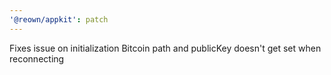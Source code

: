 ```yaml
---
'@reown/appkit': patch
---
```


Fixes issue on initialization Bitcoin path and publicKey doesn't get set when reconnecting
